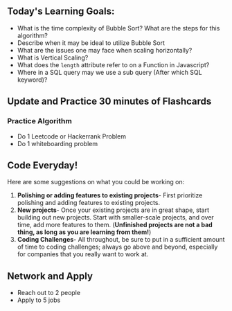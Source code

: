 ## Today's Learning Goals:

- What is the time complexity of Bubble Sort? What are the steps for this algorithm?
- Describe when it may be ideal to utilize Bubble Sort
- What are the issues one may face when scaling horizontally?
- What is Vertical Scaling?
- What does the `length` attribute refer to on a Function in Javascript?
- Where in a SQL query may we use a sub query (After which SQL keyword)?

## Update and Practice 30 minutes of Flashcards

### Practice Algorithm
* Do 1 Leetcode or Hackerrank Problem
* Do 1 whiteboarding problem

## Code Everyday!

Here are some suggestions on what you could be working on:

1. **Polishing or adding features to existing projects**- First prioritize polishing and adding features to existing projects.
1. **New projects**- Once your existing projects are in great shape, start building out new projects. Start with smaller-scale projects, and over time, add more features to them. (**Unfinished projects are not a bad thing, as long as you are learning from them!**)
1. **Coding Challenges**- All throughout, be sure to put in a sufficient amount of time to coding challenges; always go above and beyond, especially for companies that you really want to work at.

## Network and Apply

* Reach out to 2 people
* Apply to 5 jobs